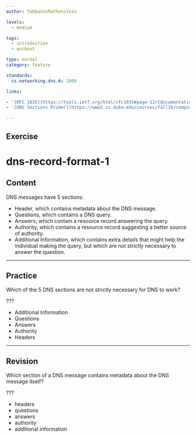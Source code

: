 ```yaml
---
author: TebbaVonMathenstein

levels:
  - medium

tags:
  - introduction
  - workout

type: normal
category: feature

standards:
  cs.networking.dns.6: 1000

links:

- '[RFC 1035](https://tools.ietf.org/html/rfc1035#page-12){documentation}'
- '[DNS Sections Primer](https://www2.cs.duke.edu/courses/fall16/compsci356/DNS/DNS-primer.pdf){article}'

---
```


## Exercise

# dns-record-format-1

## Content

DNS messages have 5 sections:

* Header, which contains metadata about the DNS message.
* Questions, which contains a DNS query.
* Answers, which contain a resource record answering the query.
* Authority, which contains a resource record suggesting a better source of authority.
* Additional Information, which contains extra details that might help the individual making the query, but which are not strictly necessary to answer the question.

---
## Practice

Which of the 5 DNS sections are not strictly necessary for DNS to work?

???

* Additional Information
* Questions
* Answers
* Authority
* Headers

---
## Revision

Which section of a DNS message contains metadata about the DNS message itself?

???

* headers
* questions
* answers
* authority
* additional information
